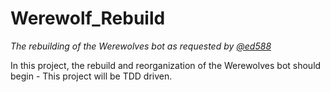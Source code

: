 # Werewolf_Rebuild
*The rebuilding of the Werewolves bot as requested by [@ed588](https://github.com/ed588)*

In this project, the rebuild and reorganization of the Werewolves bot should begin - This project will be TDD driven.
